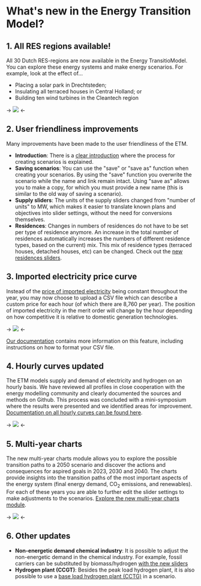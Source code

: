 # What's new in the Energy Transition Model?

## 1. All RES regions available!

All 30 Dutch RES-regions are now available in the Energy TransitioModel. You can
explore these energy systems and make energy scenarios. For example, look at the
effect of...

* Placing a solar park in Drechtsteden;
* Insulating all terraced houses in Central Holland; or
* Building ten wind turbines in the Cleantech region

-> ![](assets/pages/whats_new/resregions_en.png) <-

## 2. User friendliness improvements

Many improvements have been made to the user friendliness of the ETM.

* **Introduction**: There is a [clear introduction][Workflow slide] where the
  process for creating scenarios is explained.
* **Saving scenarios**: You can use the "save" or "save as" function when
  creating your scenarios. By using the "save" function you overwrite the
  scenario while the name and link remain intact. Using "save as" allows you to
  make a copy, for which you must provide a new name (this is similar to the old
  way of saving a scenario).
* **Supply sliders**: The units of the supply sliders changed from "number of
  units" to MW, which makes it easier to translate known plans and objectives
  into slider settings, without the need for conversions themselves.
* **Residences**: Changes in numbers of residences do not have to be set per
  type of residence anymore. An increase in the total number of residences
  automatically increases the numbers of different residence types, based on the
  current) mix. This mix of residence types (terraced houses, detached houses,
  etc) can be changed. Check out the
  [new residences sliders][Housing stock slide].

## 3. Imported electricity price curve

Instead of the [price of imported electricity][Imported electricity cost slide]
being constant throughout the year, you may now choose to upload a CSV file
which can describe a custom price for each hour (of which there are 8,760 per
year). The position of imported electricity in the merit order will change by
the hour depending on how competitive it is relative to domestic generation
technologies.

-> ![](/assets/pages/whats_new/imported_electricity_price_en.png) <-

[Our documentation][Curve docs] contains more information on this feature,
including instructions on how to format your CSV file.

## 4. Hourly curves updated

The ETM models supply and demand of electricity and hydrogen on an hourly basis.
We have reviewed all profiles in close cooperation with the energy modelling
community and clearly documented the sources and methods on Github. This process
was concluded with a mini-symposium where the results were presented and we
identified areas for improvement.
[Documentation on all hourly curves can be found here][Curve docs].

-> ![](/assets/pages/whats_new/hourlyprofiles_en.png) <-

## 5. Multi-year charts

The new multi-year charts module allows you to explore the possible transition
paths to a 2050 scenario and discover the actions and consequences for aspired
goals in 2023, 2030 and 2040. The charts provide insights into the transition
paths of the most important aspects of the energy system (final energy demand,
CO<sub>2</sub> emissions, and renewables). For each of these years you are able
to further edit the slider settings to make adjustments to the scenarios.
[Explore the new multi-year charts module][Multi year charts].

-> ![](/assets/pages/whats_new/myc_en.png) <-

## 6. Other updates

* **Non-energetic demand chemical industry**: It is possible to adjust the
  non-energetic demand in the chemical industry. For example, fossil carriers
  can be substituted by biomass/hydrogen [with the new sliders][Chemicals slide]
* **Hydrogen plant (CCGT)**: Besides the peak load hydrogen plant, it is also
  possible to use a [base load hydrogen plant (CCTG)][Hydrogen plants slide] in
  a scenario.

[Chemicals slide]: /scenario/demand/industry/chemicals
[Curve docs]: https://github.com/quintel/documentation/blob/master/general/curves.md
[Housing stock slide]: /scenario/demand/households/population-housing-stock
[Hydrogen plants slide]: /scenario/supply/electricity_renewable/hydrogen-plants
[Import price docs]: https://github.com/quintel/documentation/blob/master/general/costs_imported_electricity.md#uploaded-price-curves
[Imported electricity cost slide]: /scenario/costs/electricity_import_costs/costs-of-imported-electricity
[Multi year charts]: /multi_year_charts
[Workflow slide]: /scenario/overview/introduction/how-does-the-energy-transition-model-work
